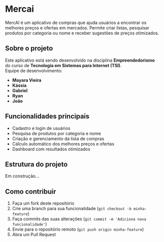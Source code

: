 # Mercai

MercAI é um aplicativo de compras que ajuda usuários a encontrar os melhores preços e ofertas em mercados. Permite criar listas, pesquisar produtos por categoria ou nome e receber sugestões de preços otimizados.

## Sobre o projeto
Este aplicativo está sendo desenvolvido na disciplina **Empreendedorismo** do curso de **Tecnologia em Sistemas para Internet (TSI)**.  
Equipe de desenvolvimento:  
- **Mayara Vieira**  
- **Kássia**  
- **Gabriel**  
- **Ryan**  
- **João**

## Funcionalidades principais
- Cadastro e login de usuários
- Pesquisa de produtos por categoria e nome
- Criação e gerenciamento da lista de compras
- Cálculo automático dos melhores preços e ofertas
- Dashboard com resultados otimizados

## Estrutura do projeto
Em construção...

## Como contribuir
1. Faça um fork deste repositório
2. Crie uma branch para sua funcionalidade (`git checkout -b minha-feature`)
3. Faça commits das suas alterações (`git commit -m 'Adiciona nova funcionalidade'`)
4. Envie para o repositório remoto (`git push origin minha-feature`)
5. Abra um Pull Request


